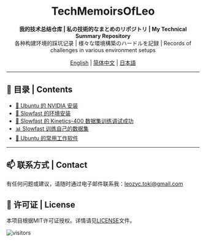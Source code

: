 <h1 align="center">TechMemoirsOfLeo</h1>

<p align="center">
    <strong>我的技术总结仓库 | 私の技術的なまとめのリポジトリ | My Technical Summary Repository</strong>
    <br>
    各种构建环境的踩坑记录 | 様々な環境構築のハードルを記録 | Records of challenges in various environment setups
</p>

<p align="center">
    <a href="README.md">English</a> |
    <a href="README.zh-CN.md">简体中文</a> |
    <a href="README.ja.md">日本語</a>
</p>

---

## 📝 目录 | Contents

- [🐧 Ubuntu 的 NVIDIA 安装](https://github.com/Leozyc-waseda/TechMemoirsOfLeo/blob/main/Ubuntu_NVIDIA_CUDA_INSTALL.md)
- [🚀 Slowfast 的环境安装](https://github.com/Leozyc-waseda/TechMemoirsOfLeo/blob/main/slowfast_install_2023_leo.md)
- [🎥 Slowfast 的 Kinetics-400 数据集训练调试成功](./Slowfast_kinetics-400.md)
- [📊 Slowfast 训练自己的数据集](./Train_your_ownDataset_Slowfast.md) 
- [💼 Ubuntu 的常用工作软件](./Ubuntu_Remote_Software.md) 

---

## 📫 联系方式 | Contact
有任何问题或建议，请随时通过电子邮件联系我：[leozyc.toki@gmail.com](mailto:leozyc.toki@gmail.com)


## 📜 许可证 | License
本项目根据MIT许可证授权。详情请见[LICENSE](LICENSE)文件。

![visitors](https://visitor-badge.glitch.me/badge?page_id=Leozyc-waseda.TechMemoirsOfLeo)
